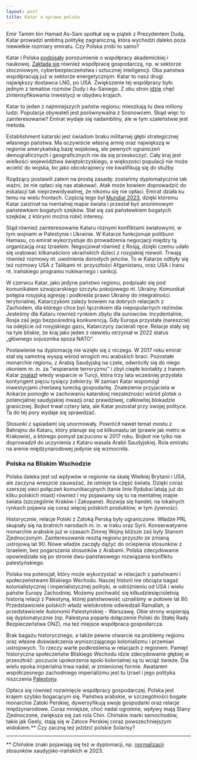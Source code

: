 ```yaml
---
layout: post
title: Katar a sprawa polska
---
```

Emir Tamim bin Hamad As-Sani spotkał się w piątek z Prezydentem Dudą. Katar prowadzi ambitną politykę zagraniczną, która wychodzi daleko poza niewielkie rozmiary emiratu. Czy Polska zrobi to samo?

Katar i Polska [podpisały](https://www.msn.com/pl-pl/finanse/najpopularniejsze-artykuly/prezydent-duda-katar-jest-czo%C5%82owym-partnerem-energetycznym-polski/ar-BB1ptllQ) porozumienie o współpracy akademickiej i naukowej. [Zakłada się](https://www.bankier.pl/wiadomosc/Polska-i-Katar-zawarly-porozumienia-dotyczace-branzy-stoczniowej-8778236.html) również współpracę gospodarczą, np. w sektorze stoczniowym, cyberbezpieczeństwa i sztucznej inteligencji. Oba państwa współpracują już w sektorze energetycznym: Katar to nasz drugi największy dostawca LNG, po USA. Zwiększenie tej współpracy było jednym z tematów rozmów Dudy i As-Saniego. Z obu stron [idzie](https://www.polskieradio.pl/399/7976/Artykul/3399698,Emir-Kataru-chce-blizszej-wspolpracy-gospodarczej-z-Polska) chęć zintensyfikowania inwestycji w obydwu krajach. 

Katar to jeden z najmniejszych państw regionu; mieszkają tu dwa miliony ludzi. Populacja obywateli jest porównywalna z Sosnowcem. Skąd więc to zainteresowanie? Emirat wydaje się nadambitny, ale w tym szaleństwie jest metoda. 

Establishment katarski jest świadom braku militarnej głębi strategicznej własnego państwa. Ma oczywiście własną armię oraz największą w regionie amerykańską bazę wojskową, ale pewnych ograniczeń demograficznych i geograficznych nie da się przeskoczyć. Cały kraj jest wielkości województwa świętokrzyskiego, a większości populacji nie może wcielić do wojska, bo jako obcokrajowcy nie kwalifikują się do służby. 

Rządzący postawili zatem na prostą zasadę: zostańmy dyplomatycznie tak ważni, że nie opłaci się nas atakować. Atak może bowiem doprowadzić do eskalacji tak nieprzewidywalnej, że nikomu się nie opłaci. Emirat działa ku temu na wielu frontach. Częścią tego był [Mundial 2023](https://www.radiowroclaw.pl/articles/view/125006/Wieczor-z-Dolnego-Slaska-Sytuacja-na-Ukrainie-i-MS-w-Katarze), dzięki któremu Katar zaistniał na mentalnej mapie świata i przestał być anonimowym państewkiem bogatych szejków. Stał się zaś państewkiem bogatych szejków, z którymi można robić interesy. 

Stąd również zainteresowanie Kataru różnymi konfliktami światowymi, w tym wojnami w Palestynie i Ukrainie. W Katarze funkcjonuje politburo Hamasu, co emirat wykorzystuje do prowadzenia negocjacji między tą organizacją oraz Izraelem. Negocjował również z Rosją, dzięki czemu udało się uratować kilkanaścioro ukraińskich dzieci z rosyjskiej niewoli. Trwają również rozmowy nt. uwolnienia dorosłych jeńców. To w Katarze odbyły się też rozmowy USA z Talibami nt. przyszłości Afganistanu, oraz USA i Iranu nt. irańskiego programu nuklearnego i sankcji. 

W czerwcu Katar, jako jedyne państwo regionu, podpisało się pod komunikatem szwajcarskiego szczytu pokojowego nt. Ukrainy. Komunikat potępia rosyjską agresję i podkreśla prawo Ukrainy do integralności terytorialnej. Katarczykom zależy bowiem na dobrych relacjach z Zachodem, dla którego chce być łącznikiem dla niepopularnych reżimów. Jesteśmy dla Kataru również rynkiem zbytu dla surowców. Incydentalnie, Rosja zaś jego bezpośrednią konkurencją. Gdy Europa przystała (nareszcie) na odejście od rosyjskiego gazu, Katarczycy zacierali ręce. Relacje stały się na tyle bliskie, że kraj jako jeden z niewielu otrzymał w 2022 status „głównego sojusznika spoza NATO”. 

Postawienie na dyplomację nie wzięło się z niczego. W 2017 roku emirat stał się samotną wyspą wśród wrogich mu arabskich braci. Pozostałe monarchie regionu, z Arabią Saudyjską na czele, odwróciły się do niego okoniem m. in. za "wspieranie terroryzmu" i zbyt ciepłe kontakty z Iranem. Katar [znalazł](https://agsiw.org/qatar-diplomacy-spotlights-active-role-in-global-security/) wtedy wsparcie w Turcji, która trzy lata wcześniej przysłała kontyngent pięciu tysięcy żołnierzy. W zamian Katar wspomógł inwestycjami cherlawą turecką gospodarkę. Znalezienie przyjaciela w Ankarze pomogło w zachowaniu katarskiej niezależności wśród plotek o potencjalnej saudyjskiej inwazji oraz prawdziwej, całkowitej blokadzie granicznej. Bojkot trwał cztery lata, ale Katar pozostał przy swojej polityce. Ta do tej pory wydaje się sprawdzać.

Stosunki z sąsiadami się unormowały. Powrócił nawet temat mostu z Bahrajnu do Kataru, który planuje się od kilkunastu lat (prawie jak metro w Krakowie), a którego pomysł zarzucono w 2017 roku. Bojkot nie tylko nie doprowadził do uczynienia z Kataru wasala Arabii Saudyjskiej. Rola emiratu na arenie międzynarodowej jedynie się wzmocniła. 

### Polska na Bliskim Wschodzie
Polska daleka jest od wpływów w regionie na skalę Wielkiej Brytanii i USA, ale zaczyna wreszcie zauważać, że istnieje ta część świata. Dzięki coraz szerszej sieci połączeń komunikacyjnych (tanie linie flydubai latają już do kilku polskich miast) również i my pojawiamy się tu na mentalnej mapie świata (szczególnie Kraków i Zakopane). Rozwija się handel; na lokalnych rynkach pojawia się coraz więcej polskich produktów, w tym żywności. 

Historycznie, relacje Polski z Zatoką Perską były ograniczone. Władze PRL skupiały się na bratnich narodach m. in. w Iraku oraz Syrii. Konserwatywne monarchie arabskie już w czasach Zimnej Wojny bliższe zaś były Stanom Zjednoczonym. Zainteresowanie resztą regionu przyszło ze zmianą ustrojową lat 90. Nowe władze zaczęły dążyć do ocieplenia stosunków z Izraelem, bez pogarszania stosunków z Arabami. Polska zdecydowanie opowiedziała się po stronie dwu-państwowego rozwiązania konfliktu palestyńskiego. 

Polska ma potencjał, który może wykorzystać w relacjach z państwami i społeczeństwami Bliskiego Wschodu. Naszej historii nie obciąża bagaż kolonialistycznej i imperialistycznej polityki, w odróżnieniu od USA i wielu państw Europy Zachodniej. Możemy pochwalić się kilkudziesięcioletnią historią relacji z Palestyną, której państwowość uznaliśmy w połowie lat 80. Przedstawiciele polskich władz wielokrotnie odwiedzali Ramallah, a przedstawiciele Autonomii Palestyńskiej - Warszawę. Obie strony wspierają się dyplomatycznie (np. Palestyna poparła dołączenie Polski do Stałej Rady Bezpieczeństwa ONZ), ma też miejsce współpraca gospodarcza. 

Brak bagażu historycznego, a także pewne otwarcie na problemy regionu oraz własne doświadczenia wyniszczającego kolonializmu i przemian ustrojowych. To rzeczy warte podkreślenia w relacjach z regionem. Pamięć historyczna społeczeństw Bliskiego Wschodu idzie zdecydowanie głębiej w przeszłość: poczucie upokorzenia epoki kolonialnej są tu wciąż świeże. Dla wielu epoka imperialna trwa nadal, w zmienionej formie. Awatarem współczesnego zachodniego imperializmu jest tu Izrael i jego polityka niszczenia [Palestyny](https://abumarkey.github.io/arabizmy/palestyna/). 

Opłaca się również rozwinięcie współpracy gospodarczej. Polska jest krajem szybko bogacącym się. Państwa arabskie, w szczególności bogate monarchie Zatoki Perskiej, dywersyfikują swoje gospodarki oraz relacje międzynarodowe. Coraz mniejsze, choć nadal ogromne, wpływy mają Stany Zjednoczone, zwiększa się zaś rola Chin. Chińskie marki samochodów, takie jak Geely, stają się w Zatoce Perskiej coraz powszechniejszym widokiem.** Czy zaczną też jeździć polskie Solarisy?

---
** Chińskie znaki pojawiają się też w dyplomacji, np. [normalizacji](https://agsiw.org/chinas-saudi-arabia-iran-mediation-an-important-but-slender-achievement/) stosunków saudyjsko-irańskich w 2023.
